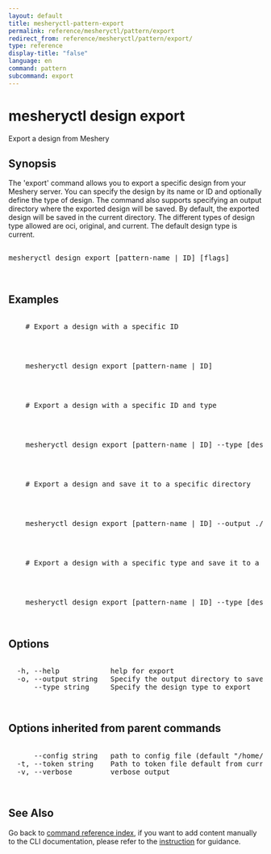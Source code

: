 ```yaml
---
layout: default
title: mesheryctl-pattern-export
permalink: reference/mesheryctl/pattern/export
redirect_from: reference/mesheryctl/pattern/export/
type: reference
display-title: "false"
language: en
command: pattern
subcommand: export
---
```


# mesheryctl design export

Export a design from Meshery

## Synopsis

The 'export' command allows you to export a specific design from your Meshery server.
You can specify the design by its name or ID and optionally define the type of design.
The command also supports specifying an output directory where the exported design will be saved.
By default, the exported design will be saved in the current directory. The different types of design
type allowed are oci, original, and current. The default design type is current.

<pre class='codeblock-pre'>
<div class='codeblock'>
mesheryctl design export [pattern-name | ID] [flags]

</div>
</pre>

## Examples

<pre class='codeblock-pre'>
<div class='codeblock'>
	# Export a design with a specific ID

</div>
</pre>

<pre class='codeblock-pre'>
<div class='codeblock'>
	mesheryctl design export [pattern-name | ID]

</div>
</pre>

<pre class='codeblock-pre'>
<div class='codeblock'>
	# Export a design with a specific ID and type

</div>
</pre>

<pre class='codeblock-pre'>
<div class='codeblock'>
	mesheryctl design export [pattern-name | ID] --type [design-type]

</div>
</pre>

<pre class='codeblock-pre'>
<div class='codeblock'>
	# Export a design and save it to a specific directory

</div>
</pre>

<pre class='codeblock-pre'>
<div class='codeblock'>
	mesheryctl design export [pattern-name | ID] --output ./designs

</div>
</pre>

<pre class='codeblock-pre'>
<div class='codeblock'>
	# Export a design with a specific type and save it to a directory

</div>
</pre>

<pre class='codeblock-pre'>
<div class='codeblock'>
	mesheryctl design export [pattern-name | ID] --type [design-type] --output ./exports

</div>
</pre>

## Options

<pre class='codeblock-pre'>
<div class='codeblock'>
  -h, --help            help for export
  -o, --output string   Specify the output directory to save the design
      --type string     Specify the design type to export

</div>
</pre>

## Options inherited from parent commands

<pre class='codeblock-pre'>
<div class='codeblock'>
      --config string   path to config file (default "/home/runner/.meshery/config.yaml")
  -t, --token string    Path to token file default from current context
  -v, --verbose         verbose output

</div>
</pre>

## See Also

Go back to [command reference index](/reference/mesheryctl/), if you want to add content manually to the CLI documentation, please refer to the [instruction](/project/contributing/contributing-cli#preserving-manually-added-documentation) for guidance.
